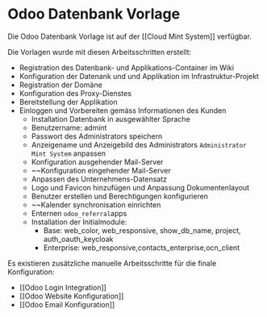# Odoo Datenbank Vorlage
Die Odoo Datenbank Vorlage ist auf der [[Cloud Mint System]] verfügbar.

Die Vorlagen wurde mit diesen Arbeitsschritten erstellt:

* Registration des Datenbank- und Applikations-Container im Wiki
* Konfiguration der Datenank und und Applikation im Infrastruktur-Projekt
* Registration der Domäne
* Konfiguration des Proxy-Dienstes
* Bereitstellung der Applikation
* Einloggen und Vorbereiten gemäss Informationen des Kunden
	* Installation Datenbank in ausgewählter Sprache
	* Benutzername: admint
	* Passwort des Administrators speichern
	* Anzeigename und Anzeigebild des Administrators `Administrator Mint System` anpassen
	* Konfiguration ausgehender Mail-Server
	* ~~Konfiguration eingehender Mail-Server
	* Anpassen des Unternehmens-Datensatz
	* Logo und Favicon hinzufügen und Anpassung Dokumentenlayout
	* Benutzer erstellen und Berechtigungen konfigurieren
	* ~~Kalender synchronisation einrichten
	* Enternen `odoo_referral`apps
	* Installation der Initialmodule:
		* Base: web_color, web_responsive, show_db_name, project, auth_oauth_keycloak
		* Enterprise: web_responsive,contacts_enterprise,ocn_client

Es existieren zusätzliche manuelle Arbeitsschritte für die finale Konfiguration:

* [[Odoo Login Integration]]
* [[Odoo Website Konfiguration]]
* [[Odoo Email Konfiguration]]